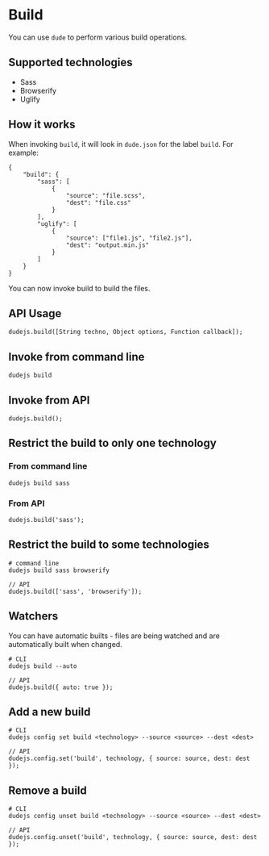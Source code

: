 # Build

You can use `dude` to perform various build operations.

## Supported technologies

- Sass
- Browserify
- Uglify

## How it works

When invoking `build`, it will look in `dude.json` for the label `build`. For example:

    {
    	"build": {
            "sass": [
                {
                    "source": "file.scss",
                    "dest": "file.css"
                }
            ],
            "uglify": [
                {
                    "source": ["file1.js", "file2.js"],
                    "dest": "output.min.js"
                }
            ]
        }
    }

You can now invoke build to build the files.

## API Usage

    dudejs.build([String techno, Object options, Function callback]);

## Invoke from command line

    dudejs build

## Invoke from API

    dudejs.build();

## Restrict the build to only one technology

### From command line

    dudejs build sass

### From API

    dudejs.build('sass');

## Restrict the build to some technologies

    # command line
    dudejs build sass browserify

    // API
    dudejs.build(['sass', 'browserify']);

## Watchers

You can have automatic builts - files are being watched and are automatically built when changed.

    # CLI
    dudejs build --auto

    // API
    dudejs.build({ auto: true });

## Add a new build

    # CLI
    dudejs config set build <technology> --source <source> --dest <dest>

    // API
    dudejs.config.set('build', technology, { source: source, dest: dest });

## Remove a build

    # CLI
    dudejs config unset build <technology> --source <source> --dest <dest>

    // API
    dudejs.config.unset('build', technology, { source: source, dest: dest });